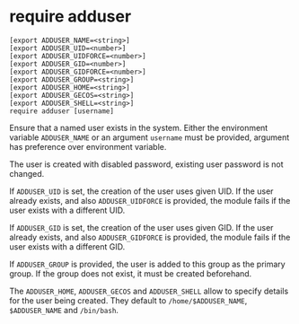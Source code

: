 # require adduser

```
[export ADDUSER_NAME=<string>]
[export ADDUSER_UID=<number>]
[export ADDUSER_UIDFORCE=<number>]
[export ADDUSER_GID=<number>]
[export ADDUSER_GIDFORCE=<number>]
[export ADDUSER_GROUP=<string>]
[export ADDUSER_HOME=<string>]
[export ADDUSER_GECOS=<string>]
[export ADDUSER_SHELL=<string>]
require adduser [username]
```

Ensure that a named user exists in the system. Either the environment variable `ADDUSER_NAME` or an argument `username` must be provided, argument has preference over environment variable.

The user is created with disabled password, existing user password is not changed.

If `ADDUSER_UID` is set, the creation of the user uses given UID. If the user already exists, and also `ADDUSER_UIDFORCE` is provided, the module fails if the user exists with a different UID.

If `ADDUSER_GID` is set, the creation of the user uses given GID. If the user already exists, and also `ADDUSER_GIDFORCE` is provided, the module fails if the user exists with a different GID.

If `ADDUSER_GROUP` is provided, the user is added to this group as the primary group. If the group does not exist, it must be created beforehand.

The `ADDUSER_HOME`, `ADDUSER_GECOS` and `ADDUSER_SHELL` allow to specify details for the user being created. They default to `/home/$ADDUSER_NAME`, `$ADDUSER_NAME` and `/bin/bash`.
